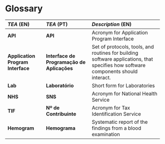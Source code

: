# Glossary

| **_TEA_** (EN)  | **_TEA_** (PT) | **_Description_** (EN)                                           |                                       
|:------------------------|:-----------------|:--------------------------------------------|
| **API** | **API** | Acronym for Application Program Interface |
| **Application Program Interface** | **Interface de Programação de Aplicações** | Set of protocols, tools, and routines for building software applications, that specifies how software components should interact. |
| **Lab** | **Laboratório** | Short form for Laboratories |
| **NHS** | **SNS** | Acronym for National Health Service |
| **TIF** | **Nº de Contribuinte** | Acronym for Tax Identification Service |
| **Hemogram** | **Hemograma** | Systematic report of the findings from a blood examination |





